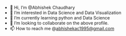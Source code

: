 - 👋 Hi, I’m @Abhishek Chaudhary
- 👀 I’m interested in Data Science and Data Visualization
- 🌱 I’m currently learning python and Data Science
- 💞️ I’m looking to collaborate on the above profile.
- 📫 How to reach me @abhishekac1995@gmail.com

<!---
dKC-7000001/dKC-7000001 is a ✨ special ✨ repository because its `README.md` (this file) appears on your GitHub profile.
You can click the Preview link to take a look at your changes.
--->
